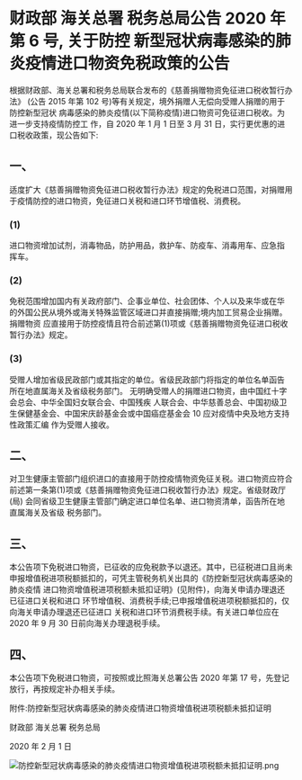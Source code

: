 # 财政部 海关总署 税务总局公告 2020 年第 6 号, 关于防控 新型冠状病毒感染的肺炎疫情进口物资免税政策的公告
根据财政部、海关总署和税务总局联合发布的《慈善捐赠物资免征进口税收暂行办法》 (公告 2015 年第 102 号)等有关规定，境外捐赠人无偿向受赠人捐赠的用于防控新型冠状 病毒感染的肺炎疫情(以下简称疫情)进口物资可免征进口税收。为进一步支持疫情防控工 作，自 2020 年 1 月 1 日至 3 月 31 日，实行更优惠的进口税收政策，现公告如下:
## 一、
适度扩大《慈善捐赠物资免征进口税收暂行办法》规定的免税进口范围，对捐赠用 于疫情防控的进口物资，免征进口关税和进口环节增值税、消费税。
### (1)
进口物资增加试剂，消毒物品，防护用品，救护车、防疫车、消毒用车、应急指 挥车。
### (2)
免税范围增加国内有关政府部门、企事业单位、社会团体、个人以及来华或在华 的外国公民从境外或海关特殊监管区域进口并直接捐赠;境内加工贸易企业捐赠。捐赠物资 应直接用于防控疫情且符合前述第(1)项或《慈善捐赠物资免征进口税收暂行办法》规定。
### (3)
受赠人增加省级民政部门或其指定的单位。省级民政部门将指定的单位名单函告 所在地直属海关及省级税务部门。
无明确受赠人的捐赠进口物资，由中国红十字会总会、中华全国妇女联合会、中国残疾 人联合会、中华慈善总会、中国初级卫生保健基金会、中国宋庆龄基金会或中国癌症基金会
 10
应对疫情中央及地方支持性政策汇编 作为受赠人接收。
## 二、
对卫生健康主管部门组织进口的直接用于防控疫情物资免征关税。进口物资应符合 前述第一条第(1)项或《慈善捐赠物资免征进口税收暂行办法》规定。省级财政厅(局) 会同省级卫生健康主管部门确定进口单位名单、进口物资清单，函告所在地直属海关及省级 税务部门。
## 三、
本公告项下免税进口物资，已征收的应免税款予以退还。其中，已征税进口且尚未 申报增值税进项税额抵扣的，可凭主管税务机关出具的《防控新型冠状病毒感染的肺炎疫情 进口物资增值税进项税额未抵扣证明》(见附件)，向海关申请办理退还已征进口关税和进口 环节增值税、消费税手续;已申报增值税进项税额抵扣的，仅向海关申请办理退还已征进口 关税和进口环节消费税手续。有关进口单位应在 2020 年 9 月 30 日前向海关办理退税手续。
## 四、
本公告项下免税进口物资，可按照或比照海关总署公告 2020 年第 17 号，先登记 放行，再按规定补办相关手续。

附件:防控新型冠状病毒感染的肺炎疫情进口物资增值税进项税额未抵扣证明

财政部 海关总署 税务总局

2020 年 2 月 1 日

![防控新型冠状病毒感染的肺炎疫情进口物资增值税进项税额未抵扣证明.png](0)